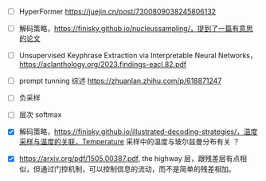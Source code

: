 
- [ ] HyperFormer https://juejin.cn/post/7300809038245806132
- [ ] 解码策略，https://finisky.github.io/nucleussampling/，提到了一篇有意思的论文 
- [ ] Unsupervised Keyphrase Extraction via Interpretable Neural Networks， https://aclanthology.org/2023.findings-eacl.82.pdf
- [ ] prompt tunning 综述 https://zhuanlan.zhihu.com/p/618871247
- [ ] 负采样 
- [ ] 层次 softmax 
- [x] 解码策略，https://finisky.github.io/illustrated-decoding-strategies/，温度采样与温度的关联，Temperature 采样中的温度与玻尔兹曼分布有关 ？
- [x] https://arxiv.org/pdf/1505.00387.pdf, the highway 层，跟残差层有点相似，但通过门控机制，可以控制信息的流动，而不是简单的残差相加。

